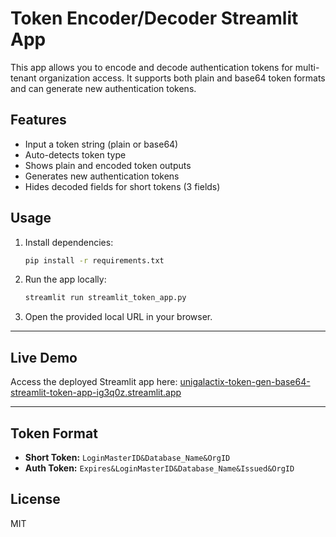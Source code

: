 # Token Encoder/Decoder Streamlit App

This app allows you to encode and decode authentication tokens for multi-tenant organization access. It supports both plain and base64 token formats and can generate new authentication tokens.

## Features
- Input a token string (plain or base64)
- Auto-detects token type
- Shows plain and encoded token outputs
- Generates new authentication tokens
- Hides decoded fields for short tokens (3 fields)


## Usage
1. Install dependencies:
   ```sh
   pip install -r requirements.txt
   ```
2. Run the app locally:
   ```sh
   streamlit run streamlit_token_app.py
   ```
3. Open the provided local URL in your browser.

---

## Live Demo

Access the deployed Streamlit app here:
[unigalactix-token-gen-base64-streamlit-token-app-ig3q0z.streamlit.app](https://unigalactix-token-gen-base64-streamlit-token-app-ig3q0z.streamlit.app/)

---

## Token Format
- **Short Token:** `LoginMasterID&Database_Name&OrgID`
- **Auth Token:** `Expires&LoginMasterID&Database_Name&Issued&OrgID`

## License
MIT
